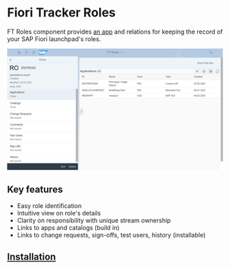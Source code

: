 # Fiori Tracker Roles

FT Roles component provides [an app](ro-apps.md) and relations for keeping the record of your SAP Fiori launchpad's roles.

[![](res/ro.png)](res/ro.png)

## Key features
- Easy role identification 
- Intuitive view on role's details 
- Clarity on responsibility with unique stream ownership
- Links to apps and catalogs (build in)
- Links to change requests, sign-offs, test users, history (installable)

## [Installation](inst.md)
